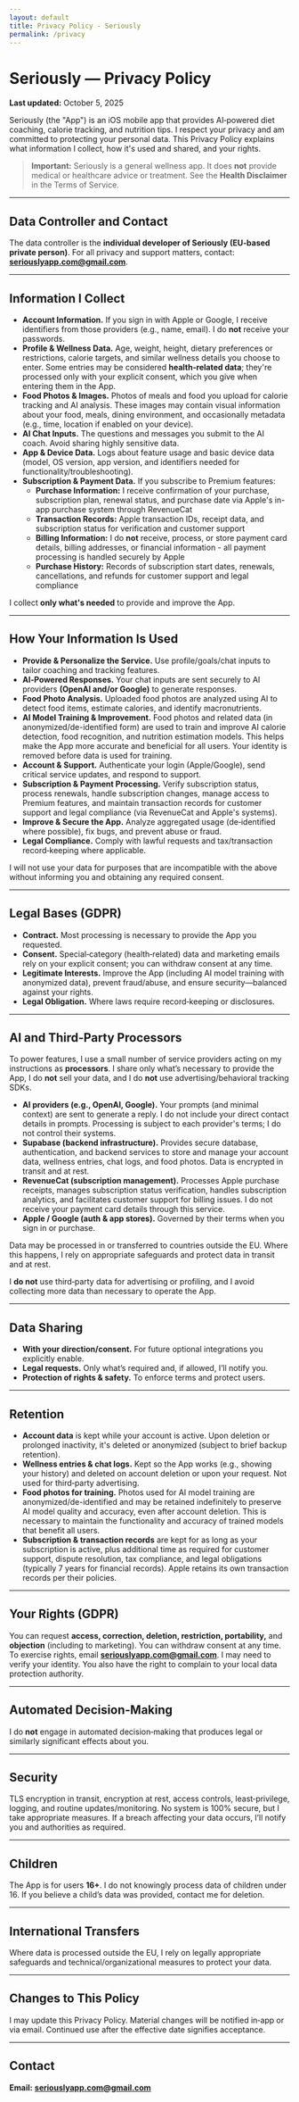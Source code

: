 ```yaml
---
layout: default
title: Privacy Policy - Seriously
permalink: /privacy
---
```


# Seriously — Privacy Policy

**Last updated:** October 5, 2025

Seriously (the "App") is an iOS mobile app that provides AI‑powered diet coaching, calorie tracking, and nutrition tips. I respect your privacy and am committed to protecting your personal data. This Privacy Policy explains what information I collect, how it's used and shared, and your rights.

> **Important:** Seriously is a general wellness app. It does **not** provide medical or healthcare advice or treatment. See the **Health Disclaimer** in the Terms of Service.

---

## Data Controller and Contact

The data controller is the **individual developer of Seriously (EU‑based private person)**. For all privacy and support matters, contact: **[seriouslyapp.com@gmail.com](mailto\:seriouslyapp.com@gmail.com)**.

---

## Information I Collect

- **Account Information.** If you sign in with Apple or Google, I receive identifiers from those providers (e.g., name, email). I do **not** receive your passwords.
- **Profile & Wellness Data.** Age, weight, height, dietary preferences or restrictions, calorie targets, and similar wellness details you choose to enter. Some entries may be considered **health‑related data**; they're processed only with your explicit consent, which you give when entering them in the App.
- **Food Photos & Images.** Photos of meals and food you upload for calorie tracking and AI analysis. These images may contain visual information about your food, meals, dining environment, and occasionally metadata (e.g., time, location if enabled on your device).
- **AI Chat Inputs.** The questions and messages you submit to the AI coach. Avoid sharing highly sensitive data.
- **App & Device Data.** Logs about feature usage and basic device data (model, OS version, app version, and identifiers needed for functionality/troubleshooting).
- **Subscription & Payment Data.** If you subscribe to Premium features:
  - **Purchase Information:** I receive confirmation of your purchase, subscription plan, renewal status, and purchase date via Apple's in-app purchase system through RevenueCat
  - **Transaction Records:** Apple transaction IDs, receipt data, and subscription status for verification and customer support
  - **Billing Information:** I do **not** receive, process, or store payment card details, billing addresses, or financial information - all payment processing is handled securely by Apple
  - **Purchase History:** Records of subscription start dates, renewals, cancellations, and refunds for customer support and legal compliance

I collect **only what's needed** to provide and improve the App.

---

## How Your Information Is Used

- **Provide & Personalize the Service.** Use profile/goals/chat inputs to tailor coaching and tracking features.
- **AI‑Powered Responses.** Your chat inputs are sent securely to AI providers **(OpenAI and/or Google)** to generate responses.
- **Food Photo Analysis.** Uploaded food photos are analyzed using AI to detect food items, estimate calories, and identify macronutrients.
- **AI Model Training & Improvement.** Food photos and related data (in anonymized/de-identified form) are used to train and improve AI calorie detection, food recognition, and nutrition estimation models. This helps make the App more accurate and beneficial for all users. Your identity is removed before data is used for training.
- **Account & Support.** Authenticate your login (Apple/Google), send critical service updates, and respond to support.
- **Subscription & Payment Processing.** Verify subscription status, process renewals, handle subscription changes, manage access to Premium features, and maintain transaction records for customer support and legal compliance (via RevenueCat and Apple's systems).
- **Improve & Secure the App.** Analyze aggregated usage (de‑identified where possible), fix bugs, and prevent abuse or fraud.
- **Legal Compliance.** Comply with lawful requests and tax/transaction record‑keeping where applicable.

I will not use your data for purposes that are incompatible with the above without informing you and obtaining any required consent.

---

## Legal Bases (GDPR)

- **Contract.** Most processing is necessary to provide the App you requested.
- **Consent.** Special‑category (health‑related) data and marketing emails rely on your explicit consent; you can withdraw consent at any time.
- **Legitimate Interests.** Improve the App (including AI model training with anonymized data), prevent fraud/abuse, and ensure security—balanced against your rights.
- **Legal Obligation.** Where laws require record‑keeping or disclosures.

---

## AI and Third‑Party Processors

To power features, I use a small number of service providers acting on my instructions as **processors**. I share only what’s necessary to provide the App, I do **not** sell your data, and I do **not** use advertising/behavioral tracking SDKs.

- **AI providers (e.g., OpenAI, Google).** Your prompts (and minimal context) are sent to generate a reply. I do not include your direct contact details in prompts. Processing is subject to each provider's terms; I do not control their systems.
- **Supabase (backend infrastructure).** Provides secure database, authentication, and backend services to store and manage your account data, wellness entries, chat logs, and food photos. Data is encrypted in transit and at rest.
- **RevenueCat (subscription management).** Processes Apple purchase receipts, manages subscription status verification, handles subscription analytics, and facilitates customer support for billing issues. I do not receive your payment card details through this service.
- **Apple / Google (auth & app stores).** Governed by their terms when you sign in or purchase.

Data may be processed in or transferred to countries outside the EU. Where this happens, I rely on appropriate safeguards and protect data in transit and at rest.

I **do not** use third‑party data for advertising or profiling, and I avoid collecting more data than necessary to operate the App.

---

## Data Sharing

- **With your direction/consent.** For future optional integrations you explicitly enable.
- **Legal requests.** Only what’s required and, if allowed, I’ll notify you.
- **Protection of rights & safety.** To enforce terms and protect users.

---

## Retention

- **Account data** is kept while your account is active. Upon deletion or prolonged inactivity, it's deleted or anonymized (subject to brief backup retention).
- **Wellness entries & chat logs.** Kept so the App works (e.g., showing your history) and deleted on account deletion or upon your request. Not used for third‑party advertising.
- **Food photos for training.** Photos used for AI model training are anonymized/de-identified and may be retained indefinitely to preserve AI model quality and accuracy, even after account deletion. This is necessary to maintain the functionality and accuracy of trained models that benefit all users.
- **Subscription & transaction records** are kept for as long as your subscription is active, plus additional time as required for customer support, dispute resolution, tax compliance, and legal obligations (typically 7 years for financial records). Apple retains its own transaction records per their policies.

---

## Your Rights (GDPR)

You can request **access, correction, deletion, restriction, portability,** and **objection** (including to marketing). You can withdraw consent at any time. To exercise rights, email **[seriouslyapp.com@gmail.com](mailto\:seriouslyapp.com@gmail.com)**. I may need to verify your identity. You also have the right to complain to your local data protection authority.

---

## Automated Decision‑Making

I do **not** engage in automated decision‑making that produces legal or similarly significant effects about you.

---

## Security

TLS encryption in transit, encryption at rest, access controls, least‑privilege, logging, and routine updates/monitoring. No system is 100% secure, but I take appropriate measures. If a breach affecting your data occurs, I’ll notify you and authorities as required.

---

## Children

The App is for users **16+**. I do not knowingly process data of children under 16. If you believe a child’s data was provided, contact me for deletion.

---

## International Transfers

Where data is processed outside the EU, I rely on legally appropriate safeguards and technical/organizational measures to protect your data.

---

## Changes to This Policy

I may update this Privacy Policy. Material changes will be notified in‑app or via email. Continued use after the effective date signifies acceptance.

---

## Contact

**Email:** **[seriouslyapp.com@gmail.com](mailto\:seriouslyapp.com@gmail.com)**
